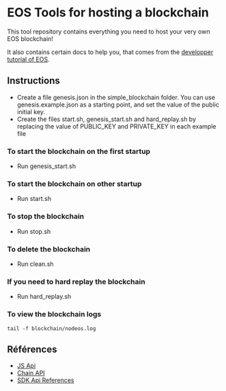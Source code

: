# EOS Tools for hosting a blockchain

This tool repository contains everything you need to host your very own EOS blockchain!

It also contains certain docs to help you, that comes from the [developper tutorial of EOS](https://developers.eos.io/welcome/latest/manuals/index/).

## Instructions

- Create a file genesis.json in the simple_blockchain folder.
You can use genesis.example.json as a starting point, and set the value of the public initial key.
- Create the files start.sh, genesis_start.sh and hard_replay.sh by replacing the value of PUBLIC_KEY and PRIVATE_KEY in each example file

### To start the blockchain on the first startup

- Run genesis_start.sh

### To start the blockchain on other startup

- Run start.sh

### To stop the blockchain

- Run stop.sh

### To delete the blockchain

- Run clean.sh

### If you need to hard replay the blockchain

- Run hard_replay.sh

### To view the blockchain logs

```
tail -f blockchain/nodeos.log
```

## Références

- [JS Api](https://developers.eos.io/manuals/eosjs/latest/installation/index)
- [Chain API](https://developers.eos.io/manuals/eos/latest/nodeos/plugins/chain_api_plugin/api-reference/index)
- [SDK Api References](https://developers.eos.io/welcome/latest/reference/sdk-api-references)


